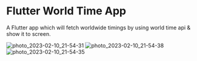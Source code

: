 # Flutter World Time App

A  Flutter app which will fetch worldwide timings by using world time api & show it to screen.



![photo_2023-02-10_21-54-31](https://user-images.githubusercontent.com/82289240/218144742-276d5e9a-e139-4f8c-a2a1-3b51030137a9.jpg)
![photo_2023-02-10_21-54-38](https://user-images.githubusercontent.com/82289240/218144751-cb094a40-5470-4e17-82e7-8c90a06a4fc0.jpg)
![photo_2023-02-10_21-54-35](https://user-images.githubusercontent.com/82289240/218144928-a1a817f8-2683-40de-898b-fa340563016a.jpg)
